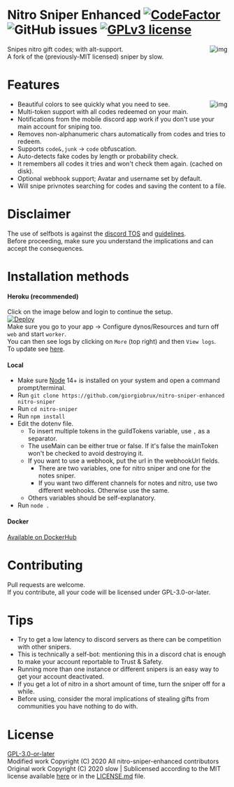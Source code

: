 # Nitro Sniper Enhanced [![CodeFactor](https://www.codefactor.io/repository/github/giorgiobrux/nitro-sniper-enhanced/badge)](https://www.codefactor.io/repository/github/giorgiobrux/nitro-sniper-enhanced) ![GitHub issues](https://img.shields.io/github/issues/giorgiobrux/nitro-sniper-enhanced) [![GPLv3 license](https://img.shields.io/badge/License-GPLv3-blue.svg)](http://perso.crans.org/besson/LICENSE.html)
<img alt="img" align="right" src="https://user-images.githubusercontent.com/18328525/92536909-19ea5000-f23b-11ea-8fb7-524b4ba22f26.png">
Snipes nitro gift codes; with alt-support.<br>
A fork of the (previously-MIT licensed) sniper by slow.
  
# Features
<img alt="img" align="right" src="https://user-images.githubusercontent.com/18328525/93030855-88a61f80-f626-11ea-882f-3136ca00d26e.png">

- Beautiful colors to see quickly what you need to see.
- Multi-token support with all codes redeemed on your main.
- Notifications from the mobile discord app work if you don't use your main account for sniping too.
- Removes non-alphanumeric chars automatically from codes and tries to redeem.
- Supports `code&,junk` -> `code` obfuscation.
- Auto-detects fake codes by length or probability check.
- It remembers all codes it tries and won't check them again. (cached on disk).
- Optional webhook support; Avatar and username set by default.
- Will snipe privnotes searching for codes and saving the content to a file. 
# Disclaimer
The use of selfbots is against the [discord TOS](https://discord.com/terms) and [guidelines](https://discord.com/guidelines).  
Before proceeding, make sure you understand the implications and can accept the consequences.

# Installation methods
#### Heroku (recommended)
Click on the image below and login to continue the setup.<br>
[![Deploy](https://www.herokucdn.com/deploy/button.svg)](https://dashboard.heroku.com/new?button-url=https%3A%2F%2Fgithub.com%2Fgiorgiobrux%2Fnitro-sniper-enhanced&template=https%3A%2F%2Fgithub.com%2Fgiorgiobrux%2Fnitro-sniper-enhanced%2Ftree%2Fmaster)  
Make sure you go to your app -> Configure dynos/Resources and turn off `web` and start `worker`.<br>
You can then see logs by clicking on `More` (top right) and then `View logs`.<br>
To update see [here](https://github.com/GiorgioBrux/nitro-sniper-enhanced/issues/7#issuecomment-692116471).
#### Local
- Make sure [Node](https://nodejs.org/en/) 14+ is installed on your system and open a command prompt/terminal.
- Run `git clone https://github.com/giorgiobrux/nitro-sniper-enhanced nitro-sniper`
- Run `cd nitro-sniper`
- Run `npm install`
- Edit the dotenv file. <br>
    - To insert multiple tokens in the guildTokens variable, use `,` as a separator. <br> 
    - The useMain can be either true or false. If it's false the mainToken won't be checked to avoid destroying it.
    - If you want to use a webhook, put the url in the webhookUrl fields.
      - There are two variables, one for nitro sniper and one for the notes sniper.
      - If you want two different channels for notes and nitro, use two different webhooks. Otherwise use the same.
    - Others variables should be self-explanatory.
- Run `node .`
#### Docker
[Available on DockerHub](https://hub.docker.com/r/giorgiobrux/nitro-sniper)

# Contributing
Pull requests are welcome.  
If you contribute, all your code will be licensed under GPL-3.0-or-later.  

# Tips
- Try to get a low latency to discord servers as there can be competition with other snipers.
- This is technically a self-bot: mentioning this in a discord chat is enough to make your account reportable to Trust & Safety.
- Running more than one instance or different snipers is an easy way to get your account deactivated.
- If you get a lot of nitro in a short amount of time, turn the sniper off for a while.
- Before using, consider the moral implications of stealing gifts from communities you have nothing to do with.

# License
[GPL-3.0-or-later](https://www.gnu.org/licenses/)  
Modified work Copyright (C) 2020 All nitro-sniper-enhanced contributors  
Original work Copyright (C) 2020 slow | Sublicensed according to the MIT license available [here](https://opensource.org/licenses/MIT) or in the [LICENSE.md](https://github.com/GiorgioBrux/nitro-sniper-enhanced/blob/master/LICENSE.md) file.

